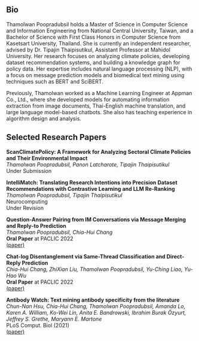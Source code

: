 ## Bio
Thamolwan Poopradubsil holds a Master of Science in Computer Science and Information Engineering from National Central University, Taiwan, and a Bachelor of Science with First Class Honors in Computer Science from Kasetsart University, Thailand. She is currently an independent researcher, advised by Dr. Tipajin Thaipisutikul, Assistant Professor at Mahidol University. Her research focuses on analyzing climate policies, developing dataset recommendation systems, and building a knowledge graph for policy data. Her expertise includes natural language processing (NLP), with a focus on message prediction models and biomedical text mining using techniques such as BERT and SciBERT.

Previously, Thamolwan worked as a Machine Learning Engineer at Appman Co., Ltd., where she developed models for automating information extraction from image documents, Thai-English machine translation, and large language model-based chatbots. She also has teaching experience in algorithm design and analysis.

## Selected Research Papers
**ScanClimatePolicy: A Framework for Analyzing Sectoral Climate Policies and Their Environmental Impact**  
*Thamolwan Poopradubsil, Panon Latcharote, Tipajin Thaipisutikul*  
Under Submission

**IntelliMatch: Translating Research Intentions into Precision Dataset Recommendations with Contrastive Learning and LLM Re-Ranking**  
*Thamolwan Poopradubsil, Tipajin Thaipisutikul*  
Neurocomputing  
Under Revision

**Question-Answer Pairing from IM
Conversations via Message Merging and Reply-to Prediction**  
*Thamolwan Poopradubsil, Chia-Hui Chang*  
**Oral Paper** at PACLIC 2022  
[(paper)](https://aclanthology.org/2022.paclic-1.2.pdf)

**Chat-log Disentanglement via Same-Thread Classification and Direct-Reply Prediction**  
*Chia-Hui Chang, ZhiXian Liu, Thamolwan Poopradubsil, Yu-Ching Liao, Yu-Hao Wu*  
**Oral Paper** at PACLIC 2022  
[(paper)](https://aclanthology.org/2022.paclic-1.11/)

**Antibody Watch: Text mining antibody specificity from the literature**  
*Chun-Nan Hsu, Chia-Hui Chang, Thamolwan Poopradubsil, Amanda Lo, Karen A. William, Ko-Wei Lin, Anita E. Bandrowski, Ibrahim Burak Özyurt, Jeffrey S. Grethe, Maryann E. Martone*  
PLoS Comput. Biol (2021)  
[(paper)](https://journals.plos.org/ploscompbiol/article?id=10.1371/journal.pcbi.1008967)

